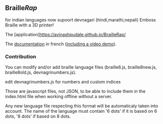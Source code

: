 ## Braille*Rap*
for indian languages now supoort devnagari (hindi,marathi,nepali) 
Emboss Braille with a 3D printer!

The [application]https://avinashpudale.github.io/BrailleRap/

The [documentation](Documentation/documentation-fr.md) in french ([including a video demo](Documentation/img/20161020_VIDEO_FABRIKARIUM_320.gif)).


### Contribution

You can modify and/or add braille language files (braille6.js, braille8new.js, braille8old.js, devnagrinumbers.js).
 
 edit devnagrinumbers.js for numbers and custom indices

Those are javascript files, not JSON, to be able to include them in the index.html file when working offline without a server.

Any new language file respecting this format will be automaticaly taken into account. The name of the language must contain '6 dots' if it is based on 6 dots, '8 dots' if based on 8 dots.
